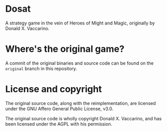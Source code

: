 # Dosat
A strategy game in the vein of Heroes of Might and Magic, originally by Donald
X. Vaccarino.

# Where's the original game?
A commit of the original binaries and source code can be found on the `original`
branch in this repository.

# License and copyright
The original source code, along with the reimplementation, are licensed under
the GNU Affero General Public License, v3.0.

The original source code is wholly copyright Donald X. Vaccarino, and has been
licensed under the AGPL with his permission.
